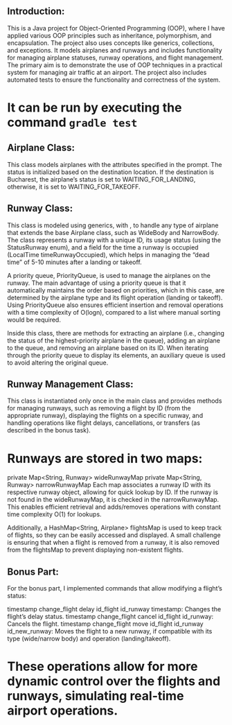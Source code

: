 ## Introduction:
This is a Java project for Object-Oriented Programming (OOP), where I have applied various OOP principles such as inheritance, polymorphism, and encapsulation. The project also uses concepts like generics, collections, and exceptions. It models airplanes and runways and includes functionality for managing airplane statuses, runway operations, and flight management. The primary aim is to demonstrate the use of OOP techniques in a practical system for managing air traffic at an airport. The project also includes automated tests to ensure the functionality and correctness of the system.
# It can be run by executing the command `gradle test`

## Airplane Class:
This class models airplanes with the attributes specified in the prompt. The status is initialized based on the destination location. If the destination is Bucharest, the airplane’s status is set to WAITING_FOR_LANDING, otherwise, it is set to WAITING_FOR_TAKEOFF.

## Runway Class:
This class is modeled using generics, with <T extends Airplane>, to handle any type of airplane that extends the base Airplane class, such as WideBody and NarrowBody. The class represents a runway with a unique ID, its usage status (using the StatusRunway enum), and a field for the time a runway is occupied (LocalTime timeRunwayOccupied), which helps in managing the “dead time” of 5-10 minutes after a landing or takeoff.

A priority queue, PriorityQueue<T>, is used to manage the airplanes on the runway. The main advantage of using a priority queue is that it automatically maintains the order based on priorities, which in this case, are determined by the airplane type and its flight operation (landing or takeoff). Using PriorityQueue also ensures efficient insertion and removal operations with a time complexity of O(logn), compared to a list where manual sorting would be required.

Inside this class, there are methods for extracting an airplane (i.e., changing the status of the highest-priority airplane in the queue), adding an airplane to the queue, and removing an airplane based on its ID. When iterating through the priority queue to display its elements, an auxiliary queue is used to avoid altering the original queue.

## Runway Management Class:
This class is instantiated only once in the main class and provides methods for managing runways, such as removing a flight by ID (from the appropriate runway), displaying the flights on a specific runway, and handling operations like flight delays, cancellations, or transfers (as described in the bonus task).

# Runways are stored in two maps:

private Map<String, Runway<WideBodyAirplane>> wideRunwayMap
private Map<String, Runway<NarrowBodyAirplane>> narrowRunwayMap
Each map associates a runway ID with its respective runway object, allowing for quick lookup by ID. If the runway is not found in the wideRunwayMap, it is checked in the narrowRunwayMap. This enables efficient retrieval and adds/removes operations with constant time complexity O(1) for lookups.

Additionally, a HashMap<String, Airplane> flightsMap is used to keep track of flights, so they can be easily accessed and displayed. A small challenge is ensuring that when a flight is removed from a runway, it is also removed from the flightsMap to prevent displaying non-existent flights.

## Bonus Part:
For the bonus part, I implemented commands that allow modifying a flight’s status:

timestamp change_flight delay id_flight id_runway timestamp: Changes the flight’s delay status.
timestamp change_flight cancel id_flight id_runway: Cancels the flight.
timestamp change_flight move id_flight id_runway id_new_runway: Moves the flight to a new runway, if compatible with its type (wide/narrow body) and operation (landing/takeoff).
# These operations allow for more dynamic control over the flights and runways, simulating real-time airport operations.

